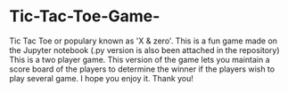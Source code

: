 # Tic-Tac-Toe-Game-
Tic Tac Toe or populary known as 'X & zero'. This is a fun game made on the Jupyter notebook (.py version is also been attached in the repository)
This is a two player game. This version of the game lets you maintain a score board of the players to determine the winner if the players wish 
to play several game. I hope you enjoy it. Thank you!
